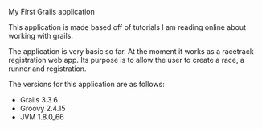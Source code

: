 My First Grails application

This application is made based off of tutorials I am reading online about working with grails.

The application is very basic so far.  At the moment it works as a racetrack registration web app.
Its purpose is to allow the user to create a race, a runner and registration.  

The versions for this application are as follows:
* Grails 3.3.6
* Groovy 2.4.15
* JVM 1.8.0_66
